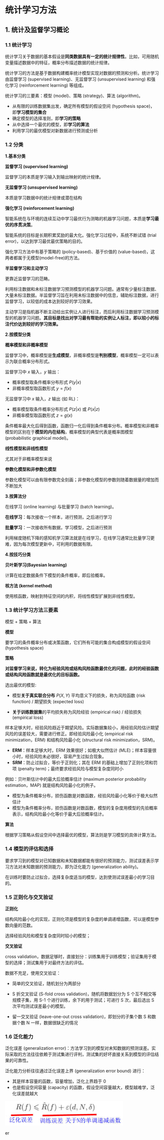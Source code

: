 # 统计学习方法

## 1. 统计及监督学习概论

### 1.1 统计学习

统计学习关于数据的基本假设是**同类数据具有一定的统计规律性**。比如，可用随机变量描述数据中的特征，概率分布描述数据的统计规律。

统计学习的方法是基于数据构建概率统计模型实现对数据的预测和分析。统计学习由监督学习 (supervised learning)、无监督学习 (unsupervised learning) 和强化学习 (reinforcement learning) 等组成。

统计学习的三要素：模型 (model)、策略 (strategy)、算法 (algorithm)。

- 从有限的训练数据集出发，确定所有模型的假设空间 (hypothesis space)，即**学习模型的集合**
- 确定模型的选择准则，即**学习的策略**
- 从中选择一个最优的模型，即**学习的算法**
- 利用学习的最优模型对新数据进行预测或分析

### 1.2 分类

**1.基本分类**

**监督学习 (supervised learning)**

监督学习的本质是学习输入到输出映射的统计规律。

**无监督学习 (unsupervised learning)**

本质是学习数据中的统计规律或潜在结构

**强化学习 (reinforcement learning)**

智能系统在与环境的连续互动中学习最优行为测略的机器学习问题，本质是**学习最优的序贯决策**。

智能系统的目标是长期积累奖励的最大化。强化学习过程中，系统不断试错 (trial error)，以达到学习最优最优策略的目的。

强化学习方法中有基于策略的 (policy-based)、基于价值的 (value-based)，这两者都属于无模型(model-free)的方法。

**半监督学习和主动学习**

更靠近监督学习的范畴。

利用标注数据和未标注数据学习预测模型的机器学习问题。通常有少量标注数据、大量未标注数据。半监督学习旨在利用未标注数据中的信息，辅助标注数据，进行监督学习，以较低的成本达到较好的学习效果。

主动学习是指机器不断主动给出实例让人进行标注，而后利用标注数据学习预测模型的机器学习问题。**其目标是找出对学习最有帮助的实例让人标注，即以较小的标注代价达到较好的学习效果。**

**2.按模型分类**

**概率模型和非概率模型**

监督学习中，概率模型是**生成模型**，非概率模型是**判别模型**，概率模型一定可以表示为联合概率分布形式。

监督学习中 $x$ 输入，$y$ 输出：

- 概率模型取条件概率分布形式 $P(y|x)$
- 非概率模型取函数形式 $y=f(x)$

无监督学习中 $x$ 输入，$z$ 输出 (如 RL)：

- 概率模型取条件概率分布形式 $P(z|x)$ 或 $P(x|z)$
- 非概率模型取函数形式 $z=g(x)$

条件概率最大化后得到函数，函数归一化后得到条件概率分布。概率模型和非概率模型的区别在于**模型的内在结构**，概率模型的典型代表是概率图模型 (probabilistic graphical model)。

**线性模型和非线性模型**

尤其对于非概率模型来说

**参数化模型和非参数化模型**

参数化模型可以由有限参数完全刻画；非参数化模型的参数则随着数据量的增加而不断加大

**3.按算法分**

在线学习 (online learning) 与批量学习 (batch learning)。

**在线学习**：每次接收一个样本，进行预测，之后进行学习

**批量学习**：一次接收所有数据，学习模型，之后进行预测

利用梯度随机下降的感知机学习算法就是在线学习，在线学习通常比批量学习更难，因为每次模型更新中，可利用的数据有限。

**4.按技巧分类**

**贝叶斯学习(Bayesian learning)**

计算在给定数据条件下模型的条件概率，即后验概率。

**核方法 (kernel method)**

使用核函数，映射到特征空间的内积，将线性模型扩展到非线性模型。

### 1.3 统计学习方法三要素

模型 + 策略 + 算法

**模型**

要学习的条件概率分布或决策函数，它们所有可能的集合构成模型的假设空间 (hypothesis space)

**策略**

**对监督学习来说，转化为经验风险或结构风险函数最优化的问题，此时的经验函数或结构风险函数就是最优化的目标函数。**

选出最优的模型:

- 模型**关于真实联合分布** $P(X,Y)$ 平均意义下的损失，称为风险函数 (risk function) / 期望损失 (expected loss)

- **关于训练数据集**的平均损失称为风险经验 (empirical risk) / 经验损失 (empirical loss)

样本足够大时，经验风险趋近于期望风险。实际数据集较小，用经验风险估计期望风险的误差较大，需要进行修正。即经验风险最小化 (empirical risk minimization，ERM) 和结构风险最小化 (structural risk minimization，SRM)。

- **ERM**：样本足够大时，ERM 效果很好；如极大似然估计 (MLE)；样本容量很小时，经验风险未必很好，容易产生过拟合现象。
- **SRM**：防止过拟合，等价于正则化；其在 ERM 的基础上增加了正则化项和罚项 (penalty term)；最终要求经验风险与模型复杂度同时小

例如：贝叶斯估计中的最大后验概率估计 (maximum posterior probability estimation，MAP) 就是结构风险最小化的例子。

- 模型为条件概率分布，损伤函数是对数函数，经验风险最小化等价于极大似然估计
- 模型为条件概率分布，损伤函数是对数函数，模型的复杂度用模型的先验概率表示，结构风险最小化等价于最大后验概率估计。

**算法**

根据学习策略从假设空间中选择最优的模型，算法则是学习模型的具体计算方法。

### 1.4 模型的评估和选择

要求学习到的模型对已知数据和未知数据都能有很好的预测能力，测试误差表示学习方法对未知数据的预测能力，即为泛化能力 (generalization ability)。

在训练时要防止过拟合，选择复杂度适当的模型，达到使测试误差最小的学习目的。

### 1.5 正则化与交叉验证

**正则化**

结构风险最小化的实现，正则化项是模型的复杂度的单调递增函数，可以是模型参数向量的范数。

选择经验风险和模型复杂度同时较小的模型；

**交叉验证**

cross validation，数据足够时，直接划分：训练集用于训练模型；验证集用于模型的选择；测试集用于对最终方法的评估。

数据不充足，使用交叉验证：

- 简单的交叉验证，随机划分为两部分
- S 折交叉验证 (S-fold cross validation)，随机将数据划分为 S 个互不相交等规模子集，用 S-1 个进行训练，余下的用于测试；可进行 S 次，最后选出 S 次平均测试误差最小的模型。

- 留一交叉验证 (leave-one-out cross validation)，即划分的子集个数 S 和数据个数 N 一样，数据很缺乏的情况

### 1.6 泛化能力

泛化误差 (generalization error)：方法学习到的模型对未知数据的预测误差。实际采取的方法往往依赖于测试集进行评判，测试集的好坏直接关系到模型的评估结果的可靠性。

泛化能力分析往往通过泛化误差上界 (generalization error bound) 进行：

- 其是样本容量的函数，容量增加，泛化上界趋于 0
- 也是假设空间容量 (capacity) 的函数，假设空间容量越大，模型越难学，泛化误差就越大

<img src="img/01.jpg" style="zoom:80%;" />

er





































